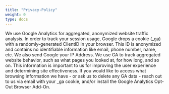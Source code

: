 ```yaml
---
title: "Privacy-Policy"
weight: 0
type: docs
---
```

We use Google Analytics for aggregated, anonymized website traffic analysis. In order to track your session usage, Google drops a cookie (_ga) with a randomly-generated ClientID in your browser. This ID is anonymized and contains no identifiable information like email, phone number, name, etc. We also send Google your IP Address. We use GA to track aggregated website behavior, such as what pages you looked at, for how long, and so on. This information is important to us for improving the user experience and determining site effectiveness. If you would like to access what browsing information we have - or ask us to delete any GA data - reach out to us via email with your _ga cookie, and/or install the Google Analytics Opt-Out Browser Add-On.